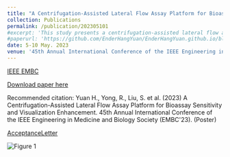 ```yaml
---
title: "A Centrifugation-Assisted Lateral Flow Assay Platform for Bioassay Sensitivity and Visualization Enhancement"
collection: Publications
permalink: /publication/202305101
#excerpt: 'This study presents a centrifugation-assisted lateral flow assay (CLFA) platform that addresses the limited sensitivity and uncontrollable incubation time of traditional lateral flow assays (LFA). The CLFA platform generates a centrifugal force by controlling the motor to improve the flow rate controllability and optimize incubation time at the test line (T line). As a proof-of-concept, human chorionic gonadotropin (hCG) was chosen for quantification to validate the sensitivity and visualization enhancements. The centrifuged experiment group exhibits better linearity (R2=0.9795) with the logarithm of the concentration (0-2000 mIU/mL) than the uncentrifuged control group. And the T line intensity enhances by an average of 8.23%. Our CLFA platform potentially improves early screening and advances point-of-care testing development.'
#paperurl: 'https://github.com/EnderHangYuan/EnderHangYuan.github.io/blob/master/_publications/Manuscript_1-Page_1522.pdf'
date: 5-10 May. 2023
venue: '45th Annual International Conference of the IEEE Engineering in Medicine and Biology Society (EMBC)'
---
```


[IEEE EMBC](https://embc.embs.org/2023/)

[Download paper here](https://github.com/EnderHangYuan/EnderHangYuan.github.io/blob/master/_publications/Manuscript_1-Page_1522.pdf)

Recommended citation: Yuan H., Yong, R., Liu, S. et al. (2023) A Centrifugation-Assisted Lateral Flow Assay Platform for Bioassay Sensitivity and Visualization Enhancement. 45th Annual International Conference of the IEEE Engineering in Medicine and Biology Society (EMBC'23). (Poster)

[AcceptanceLetter](https://github.com/EnderHangYuan/EnderHangYuan.github.io/blob/master/_publications/EMBC23_AcceptanceLetter_1970_176651.pdf)

![Figure 1](https://github.com/EnderHangYuan/EnderHangYuan.github.io/assets/98693538/8e852ac5-564c-46b5-95b7-539821780078)
